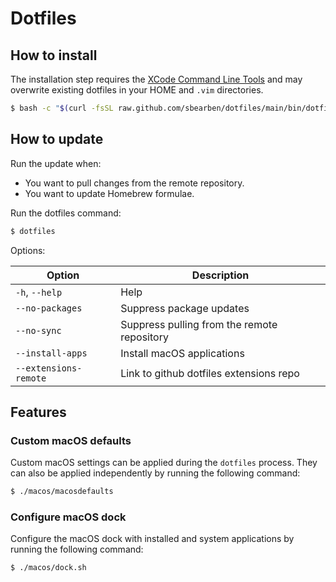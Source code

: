 # Dotfiles

## How to install

The installation step requires the [XCode Command Line
Tools](https://developer.apple.com/downloads) and may overwrite existing
dotfiles in your HOME and `.vim` directories.

```bash
$ bash -c "$(curl -fsSL raw.github.com/sbearben/dotfiles/main/bin/dotfiles)" bash --install-apps
```

## How to update

Run the update when:

- You want to pull changes from the remote repository.
- You want to update Homebrew formulae.

Run the dotfiles command:

```bash
$ dotfiles
```

Options:

| Option                | Description                                                        |
| --------------------- | ------------------------------------------------------------------ |
| `-h`, `--help`        | Help                                                               |
| `--no-packages`       | Suppress package updates                                           |
| `--no-sync`           | Suppress pulling from the remote repository                        |
| `--install-apps`      | Install macOS applications                                         |
| `--extensions-remote` | Link to github dotfiles extensions repo                            |

## Features

### Custom macOS defaults

Custom macOS settings can be applied during the `dotfiles` process. They can
also be applied independently by running the following command:

```bash
$ ./macos/macosdefaults
```

### Configure macOS dock

Configure the macOS dock with installed and system applications by running the
following command:

```bash
$ ./macos/dock.sh
```
